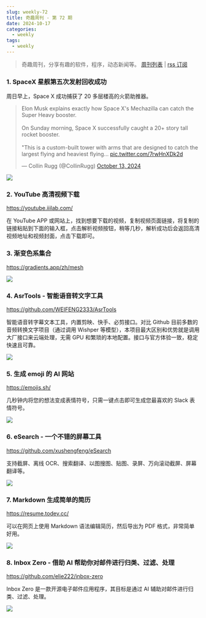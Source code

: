 ```yaml
---
slug: weekly-72
title: 奇趣周刊 - 第 72 期
date: 2024-10-17
categories:
  - weekly
tags:
  - weekly
---
```


> 奇趣周刊，分享有趣的软件，程序，动态新闻等。 [周刊列表](/categories/weekly/) | [rss 订阅](/categories/weekly/index.xml)

### 1. SpaceX 星舰第五次发射回收成功

周日早上，Space X 成功捕获了 20 多层楼高的火箭助推器。

<blockquote class="twitter-tweet" data-media-max-width="560"><p lang="en" dir="ltr">Elon Musk explains exactly how Space X&#39;s Mechazilla can catch the Super Heavy booster.<br><br>On Sunday morning, Space X successfully caught a 20+ story tall rocket booster.<br><br>&quot;This is a custom-built tower with arms that are designed to catch the largest flying and heaviest flying… <a href="https://t.co/7rwHnXDk2d">pic.twitter.com/7rwHnXDk2d</a></p>&mdash; Collin Rugg (@CollinRugg) <a href="https://twitter.com/CollinRugg/status/1845504316351676730?ref_src=twsrc%5Etfw">October 13, 2024</a></blockquote> <script async src="https://platform.twitter.com/widgets.js" charset="utf-8"></script>

![](https://imgurl.zishu.me/2024/10/1728867783841.webp)

### 2. YouTube 高清视频下载

https://youtube.iiilab.com/

在 YouTube APP 或网站上，找到想要下载的视频，复制视频页面链接，将复制的链接粘贴到下面的输入框，点击解析视频按钮，稍等几秒，解析成功后会返回高清视频地址和视频封面，点击下载即可。

### 3. 渐变色系集合

https://gradients.app/zh/mesh

![](https://imgurl.zishu.me/2024/10/1728539878844.webp)

### 4. AsrTools - 智能语音转文字工具 

https://github.com/WEIFENG2333/AsrTools

智能语音转字幕文本工具，内置剪映、快手、必剪接口。对比 Github 目前多数的音频转换文字项目（通过调用 Wishper 等模型），本项目最大区别和优势就是调用大厂接口来云端处理，无需 GPU 和繁琐的本地配置。接口与官方体验一致，稳定快速且可靠。

![](https://imgurl.zishu.me/2024/10/1728867863154.webp)

### 5. 生成 emoji 的 AI 网站

https://emojis.sh/

几秒钟内将您的想法变成表情符号，只需一键点击即可生成您最喜欢的 Slack 表情符号。

![](https://imgurl.zishu.me/2024/10/1728868095229.webp)

### 6. eSearch - 一个不错的屏幕工具

https://github.com/xushengfeng/eSearch

支持截屏、离线 OCR、搜索翻译、以图搜图、贴图、录屏、万向滚动截屏、屏幕翻译等。

![](https://imgurl.zishu.me/2024/10/1728868303334.webp)

### 7. Markdown 生成简单的简历

https://resume.todev.cc/

可以在网页上使用 Markdown 语法编辑简历，然后导出为 PDF 格式，非常简单好用。

![](https://imgurl.zishu.me/2024/10/1728869173358.webp)

### 8. Inbox Zero - 借助 AI 帮助你对邮件进行归类、过滤、处理

https://github.com/elie222/inbox-zero

Inbox Zero 是一款开源电子邮件应用程序，其目标是通过 AI 辅助对邮件进行归类、过滤、处理。

![](https://imgurl.zishu.me/2024/10/1728870167946.webp)
